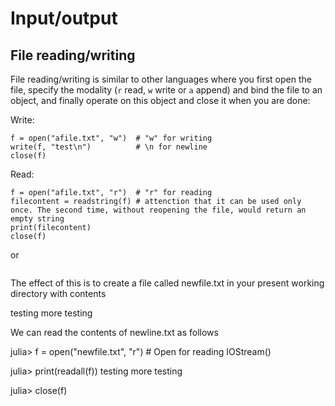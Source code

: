 # Input/output

## File reading/writing

File reading/writing is similar to other languages where you first open the file, specify the modality (`r` read, `w` write or `a` append) and bind the file to an object, and finally operate on this object and close it when you are done:

Write:
```
f = open("afile.txt", "w")  # "w" for writing
write(f, "test\n")          # \n for newline
close(f)
```

Read:
```
f = open("afile.txt", "r")  # "r" for reading
filecontent = readstring(f) # attenction that it can be used only once. The second time, without reopening the file, would return an empty string
print(filecontent)
close(f)
```
or 
```

```



The effect of this is to create a file called newfile.txt in your present working directory with contents

testing
more testing

We can read the contents of newline.txt as follows

julia> f = open("newfile.txt", "r")  # Open for reading
IOStream(<file newfile.txt>)

julia> print(readall(f))
testing
more testing

julia> close(f)



